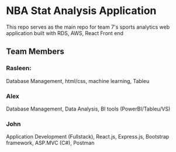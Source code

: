 # NBA Stat Analysis Application
This repo serves as the main repo for team 7's sports analytics web application built with RDS, AWS, React Front end


## Team Members 

### Rasleen:
  Database Management, html/css, machine learning, Tableu 

### Alex 
  Database Management, Data Analysis, BI tools (PowerBI/Tableu/VS)

### John 
  Application Development (Fullstack), React.js, Express.js, Bootstrap framework, ASP.MVC (C#), Postman
  
